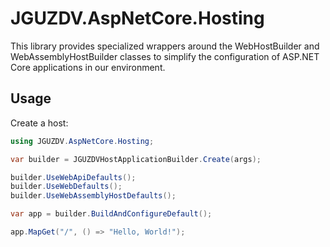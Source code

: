 # JGUZDV.AspNetCore.Hosting

This library provides specialized wrappers around the WebHostBuilder and WebAssemblyHostBuilder classes to simplify the configuration of ASP.NET Core applications in our environment.

## Usage

Create a host:
```csharp
using JGUZDV.AspNetCore.Hosting;

var builder = JGUZDVHostApplicationBuilder.Create(args);

builder.UseWebApiDefaults();
builder.UseWebDefaults();
builder.UseWebAssemblyHostDefaults();

var app = builder.BuildAndConfigureDefault();

app.MapGet("/", () => "Hello, World!");

```